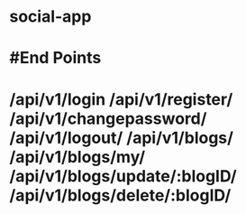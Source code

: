 # social-app

#End Points 
==============================
/api/v1/login
/api/v1/register/
/api/v1/changepassword/
/api/v1/logout/
/api/v1/blogs/
/api/v1/blogs/my/
/api/v1/blogs/update/:blogID/
/api/v1/blogs/delete/:blogID/
================================
